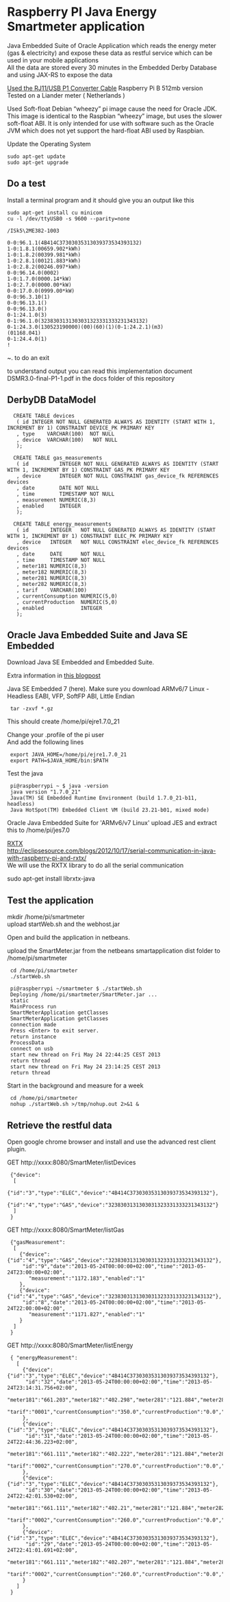 Raspberry PI Java Energy Smartmeter application
===============================================

Java Embedded Suite of Oracle Application which reads the energy meter (gas & electricity) and expose these data as restful service which can be used in your mobile applications  
All the data are stored every 30 minutes in the Embedded Derby Database  
and using JAX-RS to expose the data 
           
          
[Used the RJ11/USB P1 Converter Cable](https://sites.google.com/site/nta8130p1smartmeter/webshop)
Raspberry Pi B 512mb version
Tested on a Liander meter ( Netherlands )

Used Soft-float Debian “wheezy” pi image cause the need for Oracle JDK.  
This image is identical to the Raspbian “wheezy” image, but uses the slower soft-float ABI. It is only intended for use with software such as the Oracle JVM which does not yet support the hard-float ABI used by Raspbian.

Update the Operating System  

    sudo apt-get update
    sudo apt-get upgrade

Do a test
---------

Install a terminal program and it should give you an output like this

    sudo apt-get install cu minicom   
    cu -l /dev/ttyUSB0 -s 9600 --parity=none

    /ISk5\2ME382-1003
    
    0-0:96.1.1(4B414C37303035313039373534393132)
    1-0:1.8.1(00659.902*kWh)
    1-0:1.8.2(00399.981*kWh)
    1-0:2.8.1(00121.883*kWh)
    1-0:2.8.2(00246.097*kWh)
    0-0:96.14.0(0002)
    1-0:1.7.0(0000.14*kW)
    1-0:2.7.0(0000.00*kW)
    0-0:17.0.0(0999.00*kW)
    0-0:96.3.10(1)
    0-0:96.13.1()
    0-0:96.13.0()
    0-1:24.1.0(3)
    0-1:96.1.0(3238303131303031323331333231343132)
    0-1:24.3.0(130523190000)(00)(60)(1)(0-1:24.2.1)(m3)
    (01168.041)
    0-1:24.4.0(1)
    !

~. to do an exit

to understand output you can read this implementation document DSMR3.0-final-P1-1.pdf in the docs folder of this repository

DerbyDB DataModel
-----------------

      CREATE TABLE devices
       ( id INTEGER NOT NULL GENERATED ALWAYS AS IDENTITY (START WITH 1, INCREMENT BY 1) CONSTRAINT DEVICE_PK PRIMARY KEY
       , type 	 VARCHAR(100)  NOT NULL
       , device  VARCHAR(100)	NOT NULL 
       );
      
      CREATE TABLE gas_measurements
       ( id          INTEGER NOT NULL GENERATED ALWAYS AS IDENTITY (START WITH 1, INCREMENT BY 1) CONSTRAINT GAS_PK PRIMARY KEY
       , device      INTEGER NOT NULL CONSTRAINT gas_device_fk REFERENCES devices
       , date        DATE NOT NULL
       , time        TIMESTAMP NOT NULL
       , measurement NUMERIC(8,3)
       , enabled     INTEGER
       );

      CREATE TABLE energy_measurements
       ( id       INTEGER   NOT NULL GENERATED ALWAYS AS IDENTITY (START WITH 1, INCREMENT BY 1) CONSTRAINT ELEC_PK PRIMARY KEY
       , device   INTEGER   NOT NULL CONSTRAINT elec_device_fk REFERENCES devices
       , date     DATE      NOT NULL
       , time     TIMESTAMP NOT NULL
       , meter181 NUMERIC(8,3)
       , meter182 NUMERIC(8,3)
       , meter281 NUMERIC(8,3)
       , meter282 NUMERIC(8,3)
       , tarif    VARCHAR(100)
       , currentConsumption NUMERIC(5,0)
       , currentProduction  NUMERIC(5,0)
       , enabled            INTEGER
       );
       
Oracle Java Embedded Suite and Java SE Embedded
-----------------------------------------------

Download Java SE Embedded and Embedded Suite.

Extra information in [this blogpost](http://adf4beginners.blogspot.nl/2013/04/how-to-get-java-embedded-suite-running.html)  

Java SE Embedded 7 (here). Make sure you download ARMv6/7 Linux - Headless EABI, VFP, SoftFP ABI, Little Endian  

     tar -zxvf *.gz

This should create /home/pi/ejre1.7.0_21

Change your .profile of the pi user  
And add the following lines   

     export JAVA_HOME=/home/pi/ejre1.7.0_21
     export PATH=$JAVA_HOME/bin:$PATH

Test the java 

     pi@raspberrypi ~ $ java -version
     java version "1.7.0_21"
     Java(TM) SE Embedded Runtime Environment (build 1.7.0_21-b11, headless)
     Java HotSpot(TM) Embedded Client VM (build 23.21-b01, mixed mode)

Oracle Java Embedded Suite for 'ARMv6/v7 Linux' 
upload JES and extract this to /home/pi/jes7.0  


[RXTX](http://rxtx.qbang.org/wiki/index.php/Download)  
http://eclipsesource.com/blogs/2012/10/17/serial-communication-in-java-with-raspberry-pi-and-rxtx/  
We will use the RXTX library to do all the serial communication  

   sudo apt-get install librxtx-java

Test the application
--------------------

mkdir /home/pi/smartmeter  
upload startWeb.sh and the webhost.jar  

Open and build the application in netbeans.

upload the SmartMeter.jar from the netbeans smartapplication dist folder to /home/pi/smartmeter

     cd /home/pi/smartmeter
     ./startWeb.sh
     
     pi@raspberrypi ~/smartmeter $ ./startWeb.sh
     Deploying /home/pi/smartmeter/SmartMeter.jar ...
     static
     MainProcess run
     SmartMeterApplication getClasses
     SmartMeterApplication getClasses
     connection made
     Press <Enter> to exit server.
     return instance
     ProcessData
     connect on usb
     start new thread on Fri May 24 22:44:25 CEST 2013
     return thread
     start new thread on Fri May 24 23:14:25 CEST 2013
     return thread

Start in the background and measure for a week

     cd /home/pi/smartmeter
     nohup ./startWeb.sh >/tmp/nohup.out 2>&1 &
          

Retrieve the restful data
-------------------------

Open google chrome browser and install and use the advanced rest client plugin.

GET http://xxxx:8080/SmartMeter/listDevices
     
     {"device":
      [
       {"id":"3","type":"ELEC","device":"4B414C37303035313039373534393132"},
       {"id":"4","type":"GAS","device":"3238303131303031323331333231343132"}
      ]
     }
     
GET http://xxxx:8080/SmartMeter/listGas 
    
     {"gasMeasurement":
      [
        {"device":{"id":"4","type":"GAS","device":"3238303131303031323331333231343132"},
         "id":"9","date":"2013-05-24T00:00:00+02:00","time":"2013-05-24T23:00:00+02:00",
           "measurement":"1172.183","enabled":"1"
        },
        {"device":{"id":"4","type":"GAS","device":"3238303131303031323331333231343132"},
         "id":"8","date":"2013-05-24T00:00:00+02:00","time":"2013-05-24T22:00:00+02:00",
           "measurement":"1171.827","enabled":"1"
        }
      ]
     }
     
GET http://xxxx:8080/SmartMeter/listEnergy
     
     { "energyMeasurement":
       [
         {"device":{"id":"3","type":"ELEC","device":"4B414C37303035313039373534393132"},
          "id":"32","date":"2013-05-24T00:00:00+02:00","time":"2013-05-24T23:14:31.756+02:00",
          "meter181":"661.203","meter182":"402.298","meter281":"121.884","meter282":"250.225",
          "tarif":"0001","currentConsumption":"350.0","currentProduction":"0.0","enabled":"1"
         },
         {"device":{"id":"3","type":"ELEC","device":"4B414C37303035313039373534393132"},
          "id":"31","date":"2013-05-24T00:00:00+02:00","time":"2013-05-24T22:44:36.223+02:00",
          "meter181":"661.111","meter182":"402.222","meter281":"121.884","meter282":"250.225",
          "tarif":"0002","currentConsumption":"270.0","currentProduction":"0.0","enabled":"1"
         },
         {"device":{"id":"3","type":"ELEC","device":"4B414C37303035313039373534393132"},
          "id":"30","date":"2013-05-24T00:00:00+02:00","time":"2013-05-24T22:42:01.530+02:00",
          "meter181":"661.111","meter182":"402.21","meter281":"121.884","meter282":"250.225",
          "tarif":"0002","currentConsumption":"260.0","currentProduction":"0.0","enabled":"1"
         },
         {"device":{"id":"3","type":"ELEC","device":"4B414C37303035313039373534393132"},
          "id":"29","date":"2013-05-24T00:00:00+02:00","time":"2013-05-24T22:41:01.691+02:00",
          "meter181":"661.111","meter182":"402.207","meter281":"121.884","meter282":"250.225",
          "tarif":"0002","currentConsumption":"260.0","currentProduction":"0.0","enabled":"1"
         }
       ]
     }
